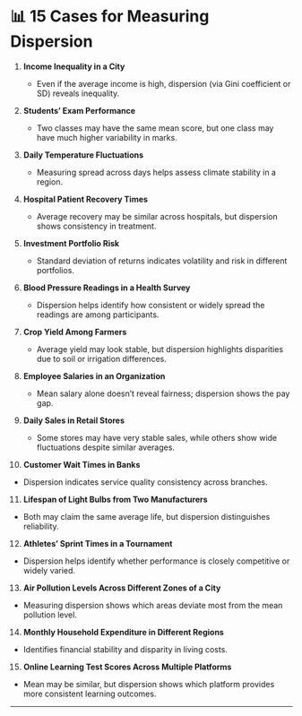 # 📊 15 Cases for Measuring Dispersion

1. **Income Inequality in a City**

   * Even if the average income is high, dispersion (via Gini coefficient or SD) reveals inequality.

2. **Students’ Exam Performance**

   * Two classes may have the same mean score, but one class may have much higher variability in marks.

3. **Daily Temperature Fluctuations**

   * Measuring spread across days helps assess climate stability in a region.

4. **Hospital Patient Recovery Times**

   * Average recovery may be similar across hospitals, but dispersion shows consistency in treatment.

5. **Investment Portfolio Risk**

   * Standard deviation of returns indicates volatility and risk in different portfolios.

6. **Blood Pressure Readings in a Health Survey**

   * Dispersion helps identify how consistent or widely spread the readings are among participants.

7. **Crop Yield Among Farmers**

   * Average yield may look stable, but dispersion highlights disparities due to soil or irrigation differences.

8. **Employee Salaries in an Organization**

   * Mean salary alone doesn’t reveal fairness; dispersion shows the pay gap.

9. **Daily Sales in Retail Stores**

   * Some stores may have very stable sales, while others show wide fluctuations despite similar averages.

10. **Customer Wait Times in Banks**

* Dispersion indicates service quality consistency across branches.

11. **Lifespan of Light Bulbs from Two Manufacturers**

* Both may claim the same average life, but dispersion distinguishes reliability.

12. **Athletes’ Sprint Times in a Tournament**

* Dispersion helps identify whether performance is closely competitive or widely varied.

13. **Air Pollution Levels Across Different Zones of a City**

* Measuring dispersion shows which areas deviate most from the mean pollution level.

14. **Monthly Household Expenditure in Different Regions**

* Identifies financial stability and disparity in living costs.

15. **Online Learning Test Scores Across Multiple Platforms**

* Mean may be similar, but dispersion shows which platform provides more consistent learning outcomes.

---

